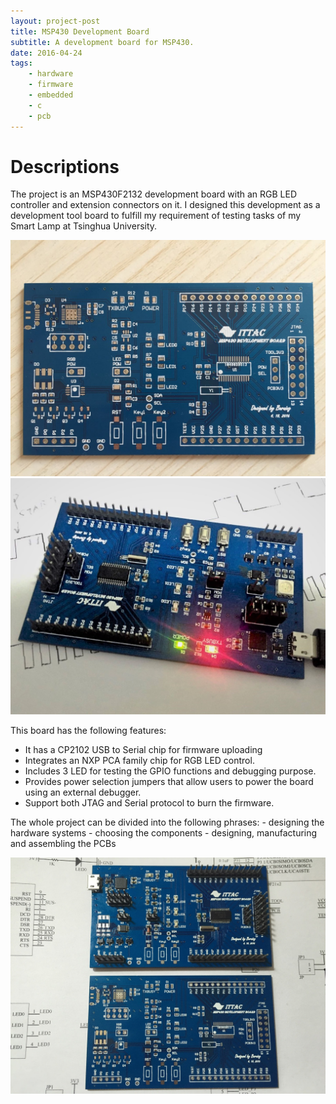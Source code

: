 ```yaml
---
layout: project-post
title: MSP430 Development Board
subtitle: A development board for MSP430.
date: 2016-04-24
tags:
    - hardware
    - firmware
    - embedded
    - c
    - pcb
---
```


# Descriptions 
The project is an MSP430F2132 development board with an RGB LED controller and extension connectors on it. I designed this development as a development tool board to fulfill my requirement of testing tasks of my Smart Lamp at Tsinghua University.

<div class="row justify-content-center">
    <div class="col-lg-6 d-flex">
        <img class="project-photo mx-auto my-2 my-md-4" src="/assets/img/projects/msp430_devboard_3.jpg">
    </div>
    <div class="col-lg-6 d-flex">
        <img class="project-photo mx-auto my-2 my-md-4" src="/assets/img/projects/msp430_devboard_2.jpg">
    </div>
</div>

This board has the following features:
- It has a CP2102 USB to Serial chip for firmware uploading
- Integrates an NXP PCA family chip for RGB LED control.
- Includes 3 LED for testing the GPIO functions and debugging purpose.
- Provides power selection jumpers that allow users to power the board using an external debugger.
- Support both JTAG and Serial protocol to burn the firmware.

The whole project can be divided into the following phrases:
    - designing the hardware systems
    - choosing the components
    - designing, manufacturing and assembling the  PCBs

<div class="row justify-content-center">
    <div class="col-lg-11 d-flex">
        <img class="project-photo mx-auto my-2 my-md-4" src="/assets/img/projects/msp430_devboard_1.jpg">
    </div>
</div>
